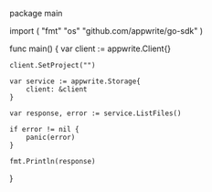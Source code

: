 package main

import (
    "fmt"
    "os"
    "github.com/appwrite/go-sdk"
)

func main() {
    var client := appwrite.Client{}

    client.SetProject("")

    var service := appwrite.Storage{
        client: &client
    }

    var response, error := service.ListFiles()

    if error != nil {
        panic(error)
    }

    fmt.Println(response)
}
